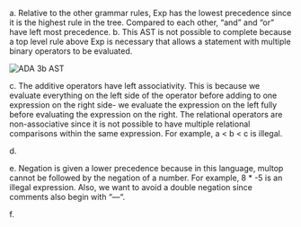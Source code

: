 a. Relative to the other grammar rules, Exp has the lowest precedence since it is the highest rule in the tree. Compared to each other, “and” and “or” have left most precedence.
b. This AST is not possible to complete because a top level rule above Exp is necessary that allows a statement with multiple binary operators to be evaluated. 

![ADA 3b AST](https://i.imgur.com/6OOwV5w.jpg)


c. The additive operators have left associativity. This is because we evaluate everything on the left side of the operator before adding to one expression on the right side- we evaluate the expression on the left fully before evaluating the expression on the right. The relational operators are non-associative since it is not possible to have multiple relational comparisons within the same expression. For example, a < b < c is illegal.

d.

e.  Negation is given a lower precedence because in this language, multop cannot be followed by the negation of a number. For example, 8 * -5 is an illegal expression. Also, we want to avoid a double negation since comments also begin with “—“.

f.
